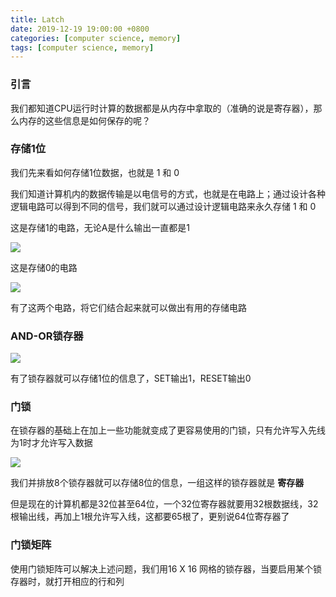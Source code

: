 ```yaml
---
title: Latch
date: 2019-12-19 19:00:00 +0800
categories: [computer science, memory]
tags: [computer science, memory]
---
```


### 引言
我们都知道CPU运行时计算的数据都是从内存中拿取的（准确的说是寄存器），那么内存的这些信息是如何保存的呢？

### 存储1位
我们先来看如何存储1位数据，也就是 1 和 0

我们知道计算机内的数据传输是以电信号的方式，也就是在电路上；通过设计各种逻辑电路可以得到不同的信号，我们就可以通过设计逻辑电路来永久存储 1 和 0

这是存储1的电路，无论A是什么输出一直都是1

![](https://img-blog.csdnimg.cn/20191219221518678.png?x-oss-process=image/watermark,type_ZmFuZ3poZW5naGVpdGk,shadow_10,text_aHR0cHM6Ly9ibG9nLmNzZG4ubmV0L2xhbmNlbG90MDkwMg==,size_16,color_FFFFFF,t_70)

这是存储0的电路

![](https://img-blog.csdnimg.cn/20191221095940899.png?x-oss-process=image/watermark,type_ZmFuZ3poZW5naGVpdGk,shadow_10,text_aHR0cHM6Ly9ibG9nLmNzZG4ubmV0L2xhbmNlbG90MDkwMg==,size_16,color_FFFFFF,t_70)

有了这两个电路，将它们结合起来就可以做出有用的存储电路

### AND-OR锁存器

![](https://img-blog.csdnimg.cn/20191221100126472.png?x-oss-process=image/watermark,type_ZmFuZ3poZW5naGVpdGk,shadow_10,text_aHR0cHM6Ly9ibG9nLmNzZG4ubmV0L2xhbmNlbG90MDkwMg==,size_16,color_FFFFFF,t_70)

有了锁存器就可以存储1位的信息了，SET输出1，RESET输出0

### 门锁

在锁存器的基础上在加上一些功能就变成了更容易使用的门锁，只有允许写入先线为1时才允许写入数据

![](https://img-blog.csdnimg.cn/20191221100442888.png?x-oss-process=image/watermark,type_ZmFuZ3poZW5naGVpdGk,shadow_10,text_aHR0cHM6Ly9ibG9nLmNzZG4ubmV0L2xhbmNlbG90MDkwMg==,size_16,color_FFFFFF,t_70)


我们并排放8个锁存器就可以存储8位的信息，一组这样的锁存器就是 **寄存器**

但是现在的计算机都是32位甚至64位，一个32位寄存器就要用32根数据线，32根输出线，再加上1根允许写入线，这都要65根了，更别说64位寄存器了

### 门锁矩阵
使用门锁矩阵可以解决上述问题，我们用16 X 16 网格的锁存器，当要启用某个锁存器时，就打开相应的行和列
